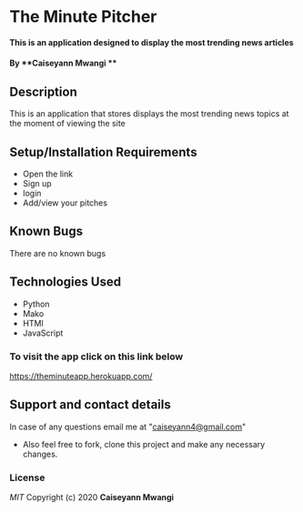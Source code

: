 # The Minute Pitcher 

#### This is an application designed to display the most trending news articles 
#### By **Caiseyann Mwangi **
## Description
This is an application that stores displays the most trending news topics at the moment of viewing the site  
## Setup/Installation Requirements
* Open the link 
* Sign up 
* login
* Add/view your pitches 
## Known Bugs
There are no known bugs 
## Technologies Used
* Python
* Mako
* HTMl
* JavaScript
### To visit the app click on this link below
https://theminuteapp.herokuapp.com/
## Support and contact details
In case of any questions email me at "caiseyann4@gmail.com" 
* Also feel free to fork, clone this project and make any necessary changes.
### License
*MIT*
Copyright (c) 2020 **Caiseyann Mwangi**
  

